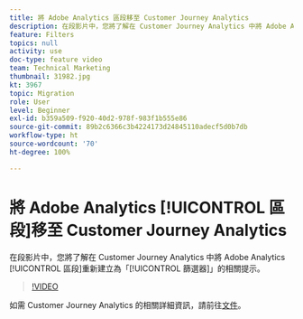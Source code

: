 ```yaml
---
title: 將 Adobe Analytics 區段移至 Customer Journey Analytics
description: 在段影片中，您將了解在 Customer Journey Analytics 中將 Adobe Analytics 區段重新建立為「篩選器」的相關提示。
feature: Filters
topics: null
activity: use
doc-type: feature video
team: Technical Marketing
thumbnail: 31982.jpg
kt: 3967
topic: Migration
role: User
level: Beginner
exl-id: b359a509-f920-40d2-978f-983f1b555e86
source-git-commit: 89b2c6366c3b4224173d24845110adecf5d0b7db
workflow-type: ht
source-wordcount: '70'
ht-degree: 100%

---
```


# 將 Adobe Analytics [!UICONTROL 區段]移至 Customer Journey Analytics

在段影片中，您將了解在 Customer Journey Analytics 中將 Adobe Analytics [!UICONTROL 區段]重新建立為「[!UICONTROL 篩選器]」的相關提示。

>[!VIDEO](https://video.tv.adobe.com/v/31982/?quality=12&learn=on)

如需 Customer Journey Analytics 的相關詳細資訊，請前往[文件](https://experienceleague.adobe.com/docs/analytics-platform/using/cja-landing.html?lang=zh-Hant)。
